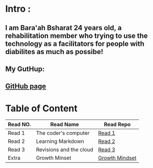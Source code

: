 
# Intro : 
## I am Bara'ah Bsharat 24 years old, a rehabilitation member who trying to use the technology as a facilitators for people with diabilites as much as possibe!
## My GutHup: 
##  [GitHub page](https://github.com/Baraahbsharat)

# Table of Content 
Read NO.     | Read Name     | Read Repo
------------ | ------------- | ------------
Read 1 |The coder's computer |[Read 1](https://github.com/Baraahbsharat/reading-notes/blob/main/Read1)
Read 2 | Learning Markdown |[Read 2](https://github.com/Baraahbsharat/reading-notes/blob/main/Read2.md)
Read 3 | Revisions and the cloud|[ Read 3](https://github.com/Baraahbsharat/reading-notes/blob/main/Read3.md)
Extra |Growth Minset |[ Growth Mindset](https://github.com/Baraahbsharat/reading-notes/blob/main/Extra.md) 





